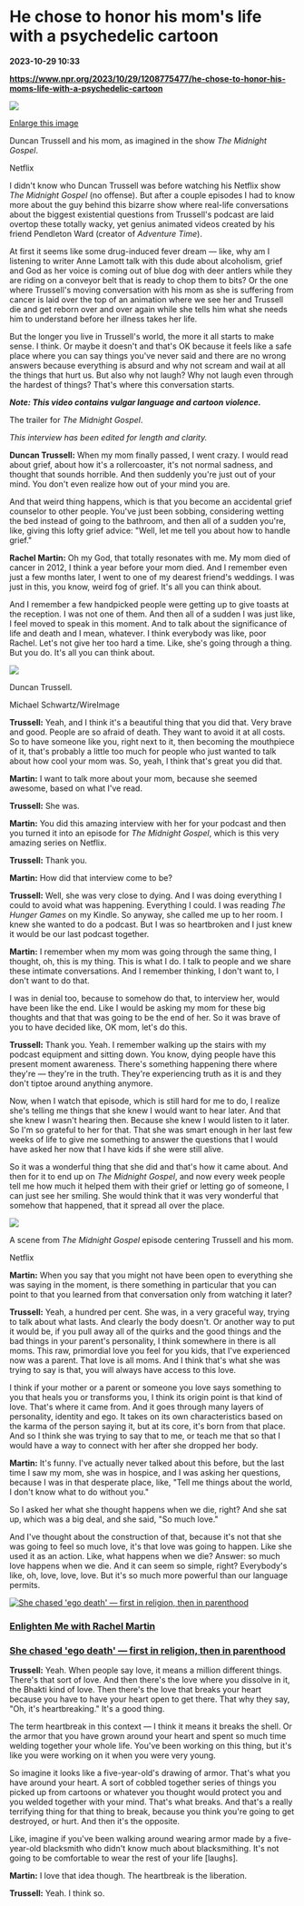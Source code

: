 # He chose to honor his mom's life with a psychedelic cartoon

**2023-10-29 10:33**

**https://www.npr.org/2023/10/29/1208775477/he-chose-to-honor-his-moms-life-with-a-psychedelic-cartoon**

 ![](https://media.npr.org/assets/img/2023/10/26/themidnightgospel_season1_episode8_00_18_21_00_custom-8b64cb095415937477d691bc6a0eb27c929453dd-s1100-c50.jpg) 

[Enlarge this image](https://media.npr.org/assets/img/2023/10/26/themidnightgospel_season1_episode8_00_18_21_00_custom-8b64cb095415937477d691bc6a0eb27c929453dd-s1200.jpg)

Duncan Trussell and his mom, as imagined in the show _The Midnight Gospel_.

Netflix

I didn't know who Duncan Trussell was before watching his Netflix show _The Midnight Gospel_ (no offense). But after a couple episodes I had to know more about the guy behind this bizarre show where real-life conversations about the biggest existential questions from Trussell's podcast are laid overtop these totally wacky, yet genius animated videos created by his friend Pendleton Ward (creator of _Adventure Time_).

At first it seems like some drug-induced fever dream — like, why am I listening to writer Anne Lamott talk with this dude about alcoholism, grief and God as her voice is coming out of blue dog with deer antlers while they are riding on a conveyor belt that is ready to chop them to bits? Or the one where Trussell's moving conversation with his mom as she is suffering from cancer is laid over the top of an animation where we see her and Trussell die and get reborn over and over again while she tells him what she needs him to understand before her illness takes her life.

But the longer you live in Trussell's world, the more it all starts to make sense. I think. Or maybe it doesn't and that's OK because it feels like a safe place where you can say things you've never said and there are no wrong answers because everything is absurd and why not scream and wail at all the things that hurt us. But also why not laugh? Why not laugh even through the hardest of things? That's where this conversation starts.

_**Note: This video contains vulgar language and cartoon violence.**_

The trailer for _The Midnight Gospel_.

_This interview has been edited for length and clarity._

**Duncan Trussell:** When my mom finally passed, I went crazy. I would read about grief, about how it's a rollercoaster, it's not normal sadness, and thought that sounds horrible. And then suddenly you're just out of your mind. You don't even realize how out of your mind you are.

And that weird thing happens, which is that you become an accidental grief counselor to other people. You've just been sobbing, considering wetting the bed instead of going to the bathroom, and then all of a sudden you're, like, giving this lofty grief advice: "Well, let me tell you about how to handle grief."

**Rachel Martin:** Oh my God, that totally resonates with me. My mom died of cancer in 2012, I think a year before your mom died. And I remember even just a few months later, I went to one of my dearest friend's weddings. I was just in this, you know, weird fog of grief. It's all you can think about.

And I remember a few handpicked people were getting up to give toasts at the reception. I was not one of them. And then all of a sudden I was just like, I feel moved to speak in this moment. And to talk about the significance of life and death and I mean, whatever. I think everybody was like, poor Rachel. Let's not give her too hard a time. Like, she's going through a thing. But you do. It's all you can think about.

 ![](https://media.npr.org/assets/img/2023/10/26/gettyimages-462515452_custom-b95a8359795f34aec2a7dda8f259cb3ae662a1e9-s1100-c50.jpg) 

Duncan Trussell.

Michael Schwartz/WireImage

**Trussell:** Yeah, and I think it's a beautiful thing that you did that. Very brave and good. People are so afraid of death. They want to avoid it at all costs. So to have someone like you, right next to it, then becoming the mouthpiece of it, that's probably a little too much for people who just wanted to talk about how cool your mom was. So, yeah, I think that's great you did that.

**Martin:** I want to talk more about your mom, because she seemed awesome, based on what I've read.

**Trussell:** She was.

**Martin:** You did this amazing interview with her for your podcast and then you turned it into an episode for _The Midnight Gospel_, which is this very amazing series on Netflix.

**Trussell:** Thank you.

**Martin:** How did that interview come to be?

**Trussell:** Well, she was very close to dying. And I was doing everything I could to avoid what was happening. Everything I could. I was reading _The Hunger Games_ on my Kindle. So anyway, she called me up to her room. I knew she wanted to do a podcast. But I was so heartbroken and I just knew it would be our last podcast together.

**Martin:** I remember when my mom was going through the same thing, I thought, oh, this is my thing. This is what I do. I talk to people and we share these intimate conversations. And I remember thinking, I don't want to, I don't want to do that.

I was in denial too, because to somehow do that, to interview her, would have been like the end. Like I would be asking my mom for these big thoughts and that that was going to be the end of her. So it was brave of you to have decided like, OK mom, let's do this.

**Trussell:** Thank you. Yeah. I remember walking up the stairs with my podcast equipment and sitting down. You know, dying people have this present moment awareness. There's something happening there where they're — they're in the truth. They're experiencing truth as it is and they don't tiptoe around anything anymore.

Now, when I watch that episode, which is still hard for me to do, I realize she's telling me things that she knew I would want to hear later. And that she knew I wasn't hearing then. Because she knew I would listen to it later. So I'm so grateful to her for that. That she was smart enough in her last few weeks of life to give me something to answer the questions that I would have asked her now that I have kids if she were still alive.

So it was a wonderful thing that she did and that's how it came about. And then for it to end up on _The Midnight Gospel_, and now every week people tell me how much it helped them with their grief or letting go of someone, I can just see her smiling. She would think that it was very wonderful that somehow that happened, that it spread all over the place.

 ![](https://media.npr.org/assets/img/2023/10/26/themidnightgospel_season1_episode8_00_12_36_17_custom-3d50787a37f6a4c11e53820c538867f616713270-s1100-c50.jpg) 

A scene from _The Midnight Gospel_ episode centering Trussell and his mom.

Netflix

**Martin:** When you say that you might not have been open to everything she was saying in the moment, is there something in particular that you can point to that you learned from that conversation only from watching it later?

**Trussell:** Yeah, a hundred per cent. She was, in a very graceful way, trying to talk about what lasts. And clearly the body doesn't. Or another way to put it would be, if you pull away all of the quirks and the good things and the bad things in your parent's personality, I think somewhere in there is all moms. This raw, primordial love you feel for you kids, that I've experienced now was a parent. That love is all moms. And I think that's what she was trying to say is that, you will always have access to this love.

I think if your mother or a parent or someone you love says something to you that heals you or transforms you, I think its origin point is that kind of love. That's where it came from. And it goes through many layers of personality, identity and ego. It takes on its own characteristics based on the karma of the person saying it, but at its core, it's born from that place. And so I think she was trying to say that to me, or teach me that so that I would have a way to connect with her after she dropped her body.

**Martin:** It's funny. I've actually never talked about this before, but the last time I saw my mom, she was in hospice, and I was asking her questions, because I was in that desperate place, like, "Tell me things about the world, I don't know what to do without you."

So I asked her what she thought happens when we die, right? And she sat up, which was a big deal, and she said, "So much love."

And I've thought about the construction of that, because it's not that she was going to feel so much love, it's that love was going to happen. Like she used it as an action. Like, what happens when we die? Answer: so much love happens when we die. And it can seem so simple, right? Everybody's like, oh, love, love, love. But it's so much more powerful than our language permits.

[![She chased 'ego death' — first in religion, then in parenthood](https://media.npr.org/assets/img/2023/09/15/elenamudd_jiatolentino_headshot_sq-76a8848d25d5b9e61dca0acc18f22dde3fada793-s100-c15.jpg)](https://www.npr.org/2023/09/17/1199751859/jia-tolentino-religion-kids-parenthood)

### [Enlighten Me with Rachel Martin](https://www.npr.org/series/1175750522/enlighten-me-with-rachel-martin)

### [She chased 'ego death' — first in religion, then in parenthood](https://www.npr.org/2023/09/17/1199751859/jia-tolentino-religion-kids-parenthood)

**Trussell:** Yeah. When people say love, it means a million different things. There's that sort of love. And then there's the love where you dissolve in it, the Bhakti kind of love. Then there's the love that breaks your heart because you have to have your heart open to get there. That why they say, "Oh, it's heartbreaking." It's a good thing.

The term heartbreak in this context — I think it means it breaks the shell. Or the armor that you have grown around your heart and spent so much time welding together your whole life. You've been working on this thing, but it's like you were working on it when you were very young.

So imagine it looks like a five-year-old's drawing of armor. That's what you have around your heart. A sort of cobbled together series of things you picked up from cartoons or whatever you thought would protect you and you welded together with your mind. That's what breaks. And that's a really terrifying thing for that thing to break, because you think you're going to get destroyed, or hurt. And then it's the opposite.

Like, imagine if you've been walking around wearing armor made by a five-year-old blacksmith who didn't know much about blacksmithing. It's not going to be comfortable to wear the rest of your life \[laughs\].

**Martin:** I love that idea though. The heartbreak is the liberation.

**Trussell:** Yeah. I think so.
